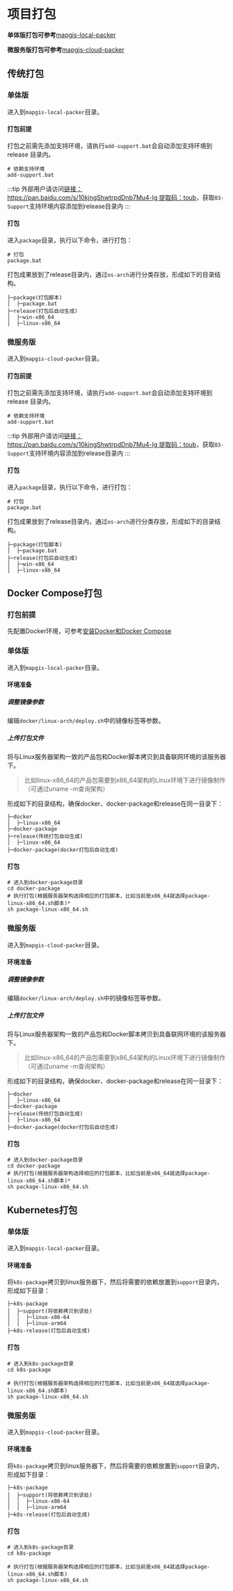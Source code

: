 # 项目打包

**单体版打包可参考**[mapgis-local-packer](https://github.com/MapGIS/MapGIS-Boot/blob/master/mapgis-local-packer)

**微服务版打包可参考**[mapgis-cloud-packer](https://github.com/MapGIS/MapGIS-Boot/blob/master/mapgis-cloud-packer)

## 传统打包

### 单体版

进入到`mapgis-local-packer`目录。

#### 打包前提

打包之前需先添加支持环境，请执行`add-support.bat`会自动添加支持环境到 release 目录内。

```shell
# 依赖支持环境
add-support.bat
```

:::tip
外部用户请访问[链接：https://pan.baidu.com/s/10kjngShwtrpdDnb7Mu4-lg 提取码：toub](https://pan.baidu.com/s/10kjngShwtrpdDnb7Mu4-lg)，获取`03-Support`支持环境内容添加到release目录内
:::

#### 打包

进入`package`目录，执行以下命令，进行打包：

```shell
# 打包
package.bat
```

打包成果放到了release目录内，通过`os-arch`进行分类存放，形成如下的目录结构。

```shell
├─package(打包脚本)
│  ├─package.bat
├─release(打包后自动生成)
│  ├─win-x86_64
│  ├─linux-x86_64
```

### 微服务版

进入到`mapgis-cloud-packer`目录。

#### 打包前提

打包之前需先添加支持环境，请执行`add-support.bat`会自动添加支持环境到 release 目录内。

```shell
# 依赖支持环境
add-support.bat
```

:::tip
外部用户请访问[链接：https://pan.baidu.com/s/10kjngShwtrpdDnb7Mu4-lg 提取码：toub](https://pan.baidu.com/s/10kjngShwtrpdDnb7Mu4-lg)，获取`03-Support`支持环境内容添加到release目录内
:::


#### 打包

进入`package`目录，执行以下命令，进行打包：

```shell
# 打包
package.bat
```

打包成果放到了release目录内，通过`os-arch`进行分类存放，形成如下的目录结构。

```shell
├─package(打包脚本)
│  ├─package.bat
├─release(打包后自动生成)
│  ├─win-x86_64
│  ├─linux-x86_64
```

## Docker Compose打包

### 打包前提

先配置Docker环境，可参考[安装Docker和Docker Compose](/zh/guide/document/deploy.html#安装docker和docker-compose)

### 单体版

进入到`mapgis-local-packer`目录。

#### 环境准备

##### 调整镜像参数

编辑`docker/linux-arch/deploy.sh`中的镜像标签等参数。

##### 上传打包文件

将与Linux服务器架构一致的产品包和Docker脚本拷贝到具备联网环境的该服务器下。

> 比如linux-x86_64的产品包需要到x86_64架构的Linux环境下进行镜像制作（可通过uname -m查询架构）

形成如下的目录结构，确保docker、docker-package和release在同一目录下：

```text
├─docker
│  ├─linux-x86_64
├─docker-package
├─release(传统打包自动生成)
│  ├─linux-x86_64
├─docker-package(docker打包后自动生成)
```

#### 打包

```shell
# 进入到docker-package目录
cd docker-package
# 执行打包(根据服务器架构选择相应的打包脚本，比如当前是x86_64就选择package-linux-x86_64.sh脚本)*
sh package-linux-x86_64.sh
```

### 微服务版

进入到`mapgis-cloud-packer`目录。

#### 环境准备

##### 调整镜像参数

编辑`docker/linux-arch/deploy.sh`中的镜像标签等参数。

##### 上传打包文件

将与Linux服务器架构一致的产品包和Docker脚本拷贝到具备联网环境的该服务器下。

> 比如linux-x86_64的产品包需要到x86_64架构的Linux环境下进行镜像制作（可通过uname -m查询架构）

形成如下的目录结构，确保docker、docker-package和release在同一目录下：

```text
├─docker
│  ├─linux-x86_64
├─docker-package
├─release(传统打包自动生成)
│  ├─linux-x86_64
├─docker-package(docker打包后自动生成)
```

#### 打包

```shell
# 进入到docker-package目录
cd docker-package
# 执行打包(根据服务器架构选择相应的打包脚本，比如当前是x86_64就选择package-linux-x86_64.sh脚本)*
sh package-linux-x86_64.sh
```

## Kubernetes打包

### 单体版

进入到`mapgis-local-packer`目录。

#### 环境准备

将`k8s-package`拷贝到linux服务器下，然后将需要的依赖放置到`support`目录内，形成如下目录：

```text
├─k8s-package
│  ├─support(将依赖拷贝到该处)
│  │  ├─linux-x86-64
│  │  ├─linux-arm64
├─k8s-release(打包后自动生成)
```
#### 打包
```shell
# 进入到k8s-package目录
cd k8s-package

# 执行打包(根据服务器架构选择相应的打包脚本，比如当前是x86_64就选择package-linux-x86_64.sh脚本)
sh package-linux-x86_64.sh
```

### 微服务版

进入到`mapgis-cloud-packer`目录。

#### 环境准备

将`k8s-package`拷贝到linux服务器下，然后将需要的依赖放置到`support`目录内，形成如下目录：

```text
├─k8s-package
│  ├─support(将依赖拷贝到该处)
│  │  ├─linux-x86-64
│  │  ├─linux-arm64
├─k8s-release(打包后自动生成)
```

#### 打包

```shell
# 进入到k8s-package目录
cd k8s-package

# 执行打包(根据服务器架构选择相应的打包脚本，比如当前是x86_64就选择package-linux-x86_64.sh脚本)
sh package-linux-x86_64.sh
```
